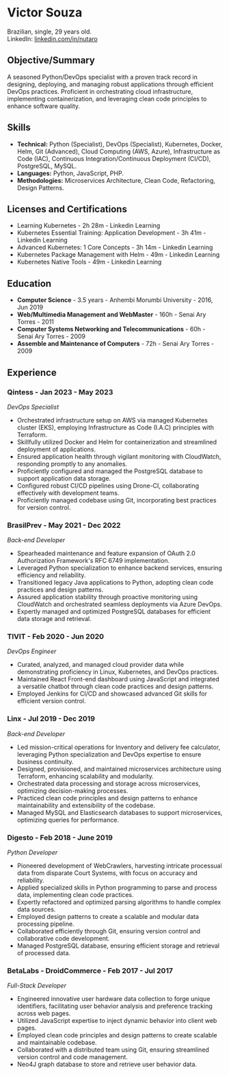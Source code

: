 # Victor Souza
Brazilian, single, 29 years old.  
LinkedIn: [linkedin.com/in/nutaro](https://www.linkedin.com/in/nutaro/)

## Objective/Summary
A seasoned Python/DevOps specialist with a proven track record in designing, deploying, and managing robust applications through efficient DevOps practices. Proficient in orchestrating cloud infrastructure, implementing containerization, and leveraging clean code principles to enhance software quality.

## Skills
- **Technical:** Python (Specialist), DevOps (Specialist), Kubernetes, Docker, Helm, Git (Advanced), Cloud Computing (AWS, Azure), Infrastructure as Code (IAC), Continuous Integration/Continuous Deployment (CI/CD), PostgreSQL, MySQL.
- **Languages:** Python, JavaScript, PHP.
- **Methodologies:** Microservices Architecture, Clean Code, Refactoring, Design Patterns.

## Licenses and Certifications
- Learning Kubernetes - 2h 28m - Linkedin Learning
- Kubernetes Essential Training: Application Development - 3h 41m - Linkedin Learning
- Advanced Kubernetes: 1 Core Concepts - 3h 14m - Linkedin Learning
- Kubernetes Package Management with Helm - 49m - Linkedin Learning
- Kubernetes Native Tools - 49m - Linkedin Learning

## Education
- **Computer Science** - 3.5 years - Anhembi Morumbi University - 2016, Jun 2019
- **Web/Multimedia Management and WebMaster** - 160h - Senai Ary Torres - 2011
- **Computer Systems Networking and Telecommunications** - 60h - Senai Ary Torres - 2009
- **Assemble and Maintenance of Computers** - 72h - Senai Ary Torres - 2009

## Experience

### Qintess - Jan 2023 - May 2023
*DevOps Specialist*
- Orchestrated infrastructure setup on AWS via managed Kubernetes cluster (EKS), employing Infrastructure as Code (I.A.C) principles with Terraform.
- Skillfully utilized Docker and Helm for containerization and streamlined deployment of applications.
- Ensured application health through vigilant monitoring with CloudWatch, responding promptly to any anomalies.
- Proficiently configured and managed the PostgreSQL database to support application data storage.
- Configured robust CI/CD pipelines using Drone-CI, collaborating effectively with development teams.
- Proficiently managed codebase using Git, incorporating best practices for version control.

### BrasilPrev - May 2021 - Dec 2022
*Back-end Developer*
- Spearheaded maintenance and feature expansion of OAuth 2.0 Authorization Framework's RFC 6749 implementation.
- Leveraged Python specialization to enhance backend services, ensuring efficiency and reliability.
- Transitioned legacy Java applications to Python, adopting clean code practices and design patterns.
- Assured application stability through proactive monitoring using CloudWatch and orchestrated seamless deployments via Azure DevOps.
- Expertly managed and optimized PostgreSQL databases for efficient data storage and retrieval.

### TIVIT - Feb 2020 - Jun 2020
*DevOps Engineer*
- Curated, analyzed, and managed cloud provider data while demonstrating proficiency in Linux, Kubernetes, and DevOps practices.
- Maintained React Front-end dashboard using JavaScript and integrated a versatile chatbot through clean code practices and design patterns.
- Employed Jenkins for CI/CD and showcased advanced Git skills for efficient version control.

### Linx - Jul 2019 - Dec 2019
*Back-end Developer*
- Led mission-critical operations for Inventory and delivery fee calculator, leveraging Python specialization and DevOps expertise to ensure business continuity.
- Designed, provisioned, and maintained microservices architecture using Terraform, enhancing scalability and modularity.
- Orchestrated data processing and storage across microservices, optimizing decision-making processes.
- Practiced clean code principles and design patterns to enhance maintainability and extensibility of the codebase.
- Managed MySQL and Elasticsearch databases to support microservices, optimizing queries for performance.

### Digesto - Feb 2018 - June 2019
*Python Developer*
- Pioneered development of WebCrawlers, harvesting intricate processual data from disparate Court Systems, with focus on accuracy and reliability.
- Applied specialized skills in Python programming to parse and process data, implementing clean code practices.
- Expertly refactored and optimized parsing algorithms to handle complex data sources.
- Employed design patterns to create a scalable and modular data processing pipeline.
- Collaborated efficiently through Git, ensuring version control and collaborative code development.
- Managed PostgreSQL database, ensuring efficient storage and retrieval of processed data.

### BetaLabs - DroidCommerce - Feb 2017 - Jul 2017
*Full-Stack Developer*
- Engineered innovative user hardware data collection to forge unique identifiers, facilitating user behavior analysis and preference tracking across web pages.
- Utilized JavaScript expertise to inject dynamic behavior into client web pages.
- Employed clean code principles and design patterns to create scalable and maintainable codebase.
- Collaborated with a distributed team using Git, ensuring streamlined version control and code management.
- Neo4J graph database to store and retrieve user behavior data.
